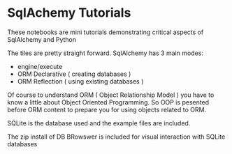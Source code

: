 # SqlAchemy Tutorials
These notebooks are mini tutorials demonstrating critical aspects of SqlAlchemy and Python

The tiles are pretty straight forward.  SqlAlchemy has 3 main modes:
- engine/execute
- ORM Declarative ( creating databases )
- ORM Reflection ( using existing databases )

Of course to understand ORM ( Object Relationship Model ) you have to know a little about Object Oriented Programming.  So OOP is pesented before ORM content to prepare you for using objects related to ORM.

SQLite is the database used and the example files are included.

The zip install of DB BRowswer is included for visual interaction with SQLite databases
